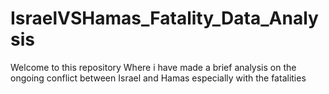 # IsraelVSHamas_Fatality_Data_Analysis
Welcome to this repository Where i have made a brief analysis on the ongoing conflict between Israel and Hamas especially with the fatalities
